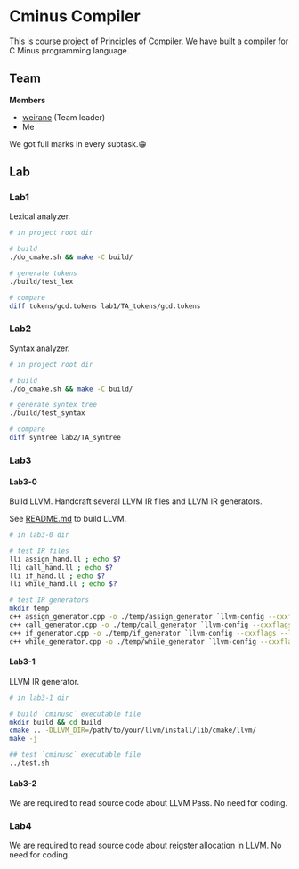 # Cminus Compiler

This is course project of Principles of Compiler. We have built a compiler for C Minus programming language.

## Team
**Members**

- [weirane](https://github.com/weirane) (Team leader)
- Me

We got full marks in every subtask.😁


## Lab
### Lab1
Lexical analyzer.
```bash
# in project root dir

# build
./do_cmake.sh && make -C build/

# generate tokens
./build/test_lex

# compare
diff tokens/gcd.tokens lab1/TA_tokens/gcd.tokens
```

### Lab2
Syntax analyzer.
```bash
# in project root dir

# build
./do_cmake.sh && make -C build/

# generate syntex tree
./build/test_syntax

# compare
diff syntree lab2/TA_syntree
```
### Lab3
#### Lab3-0
Build LLVM. Handcraft several LLVM IR files and LLVM IR generators.

See [README.md](lab3-0/README.md#12-下载llvm-801源码并编译) to build LLVM.

```bash
# in lab3-0 dir

# test IR files
lli assign_hand.ll ; echo $?
lli call_hand.ll ; echo $?
lli if_hand.ll ; echo $?
lli while_hand.ll ; echo $?

# test IR generators
mkdir temp
c++ assign_generator.cpp -o ./temp/assign_generator `llvm-config --cxxflags --ldflags --libs --system-libs` --std=c++14 && ./temp/assign_generator > ./temp/assign_generated.ll && lli ./temp/assign_generated.ll ; echo $?
c++ call_generator.cpp -o ./temp/call_generator `llvm-config --cxxflags --ldflags --libs --system-libs` --std=c++14 && ./temp/call_generator > ./temp/call_generated.ll && lli ./temp/call_generated.ll ; echo $?
c++ if_generator.cpp -o ./temp/if_generator `llvm-config --cxxflags --ldflags --libs --system-libs` --std=c++14 && ./temp/if_generator > ./temp/if_generated.ll && lli ./temp/if_generated.ll ; echo $?
c++ while_generator.cpp -o ./temp/while_generator `llvm-config --cxxflags --ldflags --libs --system-libs` --std=c++14 && ./temp/while_generator > ./temp/while_generated.ll && lli ./temp/while_generated.ll ; echo $?
```
#### Lab3-1

LLVM IR generator.
```bash
# in lab3-1 dir

# build `cminusc` executable file
mkdir build && cd build
cmake .. -DLLVM_DIR=/path/to/your/llvm/install/lib/cmake/llvm/
make -j

## test `cminusc` executable file
../test.sh
```
#### Lab3-2
We are required to read source code about LLVM Pass. No need for coding.

### Lab4
We are required to read source code about reigster allocation in LLVM. No need for coding.